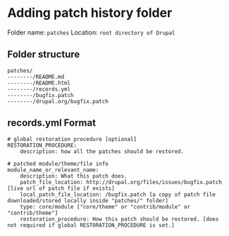 ﻿# Adding patch history folder
Folder name: `patches`
Location: `root directory of Drupal`

## Folder structure

    patches/
    --------/README.md
    --------/README.html
    --------/records.yml
    --------/bugfix.patch
	--------/drupal.org/bugfix.patch

## records.yml Format
    # global restoration procedure [optional]
    RESTORATION_PROCEDURE:
	    description: how all the patches should be restored.

	# patched module/theme/file info
	module_name_or_relevant_name:
		description: What this patch does.
		patch_file_location: http://drupal.org/files/issues/bugfix.patch [live url of patch file if exists]
		local_patch_file_location: /bugfix.patch [a copy of patch file downloaded/stored locally inside "patches/" folder]
		type: core/module ["core/theme" or "contrib/module" or "contrib/theme"]
		restoration_procedure: How this patch should be restored. [does not required if global RESTORATION_PROCEDURE is set.]
